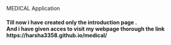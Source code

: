 <head> MEDICAL Application</head>
<h4>Till now i have created only the introduction page .<br>
And i have given acces to visit my webpage thorough the link <href>https://harsha3358.github.io/medical/</href> </h4>
